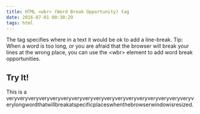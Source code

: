 ```yaml
---
title: HTML <wbr> (Word Break Opportunity) tag
date: 2016-07-01 00:30:29
tags: html
---
```

The tag specifies where in a text it would be ok to add a line-break. Tip: When a word is too long, or you are afraid that the browser will break your lines at the wrong place, you can use the &lt;wbr&gt; element to add word break opportunities.

## Try It!
This is a veryveryveryveryveryveryveryveryveryveryveryveryveryveryveryveryveryvery<wbr>longwordthatwillbreakatspecific<wbr>placeswhenthebrowserwindowisresized.
